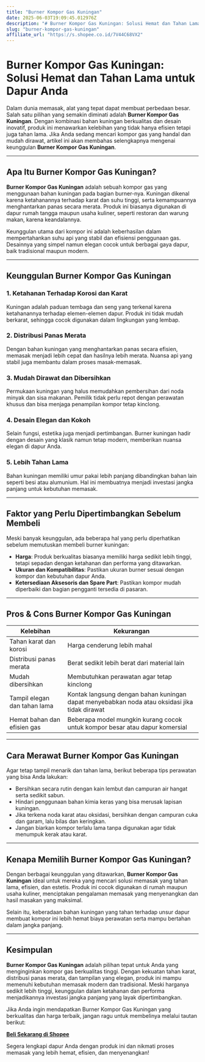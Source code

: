 ```yaml
---
title: "Burner Kompor Gas Kuningan"
date: 2025-06-03T19:09:45.012976Z
description: "# Burner Kompor Gas Kuningan: Solusi Hemat dan Tahan Lama untuk Dapur Anda..."
slug: "burner-kompor-gas-kuningan"
affiliate_url: "https://s.shopee.co.id/7V44C68VX2"
---
```

# Burner Kompor Gas Kuningan: Solusi Hemat dan Tahan Lama untuk Dapur Anda

Dalam dunia memasak, alat yang tepat dapat membuat perbedaan besar. Salah satu pilihan yang semakin diminati adalah **Burner Kompor Gas Kuningan**. Dengan kombinasi bahan kuningan berkualitas dan desain inovatif, produk ini menawarkan kelebihan yang tidak hanya efisien tetapi juga tahan lama. Jika Anda sedang mencari kompor gas yang handal dan mudah dirawat, artikel ini akan membahas selengkapnya mengenai keunggulan **Burner Kompor Gas Kuningan**.

---

## Apa Itu Burner Kompor Gas Kuningan?

**Burner Kompor Gas Kuningan** adalah sebuah kompor gas yang menggunaan bahan kuningan pada bagian burner-nya. Kuningan dikenal karena ketahanannya terhadap karat dan suhu tinggi, serta kemampuannya menghantarkan panas secara merata. Produk ini biasanya digunakan di dapur rumah tangga maupun usaha kuliner, seperti restoran dan warung makan, karena keandalannya.

Keunggulan utama dari kompor ini adalah keberhasilan dalam mempertahankan suhu api yang stabil dan efisiensi penggunaan gas. Desainnya yang simpel namun elegan cocok untuk berbagai gaya dapur, baik tradisional maupun modern.

---

## Keunggulan Burner Kompor Gas Kuningan

### 1. Ketahanan Terhadap Korosi dan Karat

Kuningan adalah paduan tembaga dan seng yang terkenal karena ketahanannya terhadap elemen-elemen dapur. Produk ini tidak mudah berkarat, sehingga cocok digunakan dalam lingkungan yang lembap.

### 2. Distribusi Panas Merata

Dengan bahan kuningan yang menghantarkan panas secara efisien, memasak menjadi lebih cepat dan hasilnya lebih merata. Nuansa api yang stabil juga membantu dalam proses masak-memasak.

### 3. Mudah Dirawat dan Dibersihkan

Permukaan kuningan yang halus memudahkan pembersihan dari noda minyak dan sisa makanan. Pemilik tidak perlu repot dengan perawatan khusus dan bisa menjaga penampilan kompor tetap kinclong.

### 4. Desain Elegan dan Kokoh

Selain fungsi, estetika juga menjadi pertimbangan. Burner kuningan hadir dengan desain yang klasik namun tetap modern, memberikan nuansa elegan di dapur Anda.

### 5. Lebih Tahan Lama

Bahan kuningan memiliki umur pakai lebih panjang dibandingkan bahan lain seperti besi atau alumunium. Hal ini membuatnya menjadi investasi jangka panjang untuk kebutuhan memasak.

---

## Faktor yang Perlu Dipertimbangkan Sebelum Membeli

Meski banyak keunggulan, ada beberapa hal yang perlu diperhatikan sebelum memutuskan membeli burner kuningan:

- **Harga**: Produk berkualitas biasanya memiliki harga sedikit lebih tinggi, tetapi sepadan dengan ketahanan dan performa yang ditawarkan.
- **Ukuran dan Kompatibilitas**: Pastikan ukuran burner sesuai dengan kompor dan kebutuhan dapur Anda.
- **Ketersediaan Aksesoris dan Spare Part**: Pastikan kompor mudah diperbaiki dan bagian pengganti tersedia di pasaran.

---

## Pros & Cons Burner Kompor Gas Kuningan

| **Kelebihan**                                   | **Kekurangan**                                |
|------------------------------------------------|----------------------------------------------|
| Tahan karat dan korosi                        | Harga cenderung lebih mahal                |
| Distribusi panas merata                         | Berat sedikit lebih berat dari material lain|
| Mudah dibersihkan                              | Membutuhkan perawatan agar tetap kinclong |
| Tampil elegan dan tahan lama                   | Kontak langsung dengan bahan kuningan dapat menyebabkan noda atau oksidasi jika tidak dirawat |
| Hemat bahan dan efisien gas                   | Beberapa model mungkin kurang cocok untuk kompor besar atau dapur komersial |

---

## Cara Merawat Burner Kompor Gas Kuningan

Agar tetap tampil menarik dan tahan lama, berikut beberapa tips perawatan yang bisa Anda lakukan:

- Bersihkan secara rutin dengan kain lembut dan campuran air hangat serta sedikit sabun.
- Hindari penggunaan bahan kimia keras yang bisa merusak lapisan kuningan.
- Jika terkena noda karat atau oksidasi, bersihkan dengan campuran cuka dan garam, lalu bilas dan keringkan.
- Jangan biarkan kompor terlalu lama tanpa digunakan agar tidak menumpuk kerak atau karat.

---

## Kenapa Memilih Burner Kompor Gas Kuningan?

Dengan berbagai keunggulan yang ditawarkan, **Burner Kompor Gas Kuningan** ideal untuk mereka yang mencari solusi memasak yang tahan lama, efisien, dan estetis. Produk ini cocok digunakan di rumah maupun usaha kuliner, menciptakan pengalaman memasak yang menyenangkan dan hasil masakan yang maksimal.

Selain itu, keberadaan bahan kuningan yang tahan terhadap unsur dapur membuat kompor ini lebih hemat biaya perawatan serta mampu bertahan dalam jangka panjang.

---

## Kesimpulan

**Burner Kompor Gas Kuningan** adalah pilihan tepat untuk Anda yang menginginkan kompor gas berkualitas tinggi. Dengan kekuatan tahan karat, distribusi panas merata, dan tampilan yang elegan, produk ini mampu memenuhi kebutuhan memasak modern dan tradisional. Meski harganya sedikit lebih tinggi, keunggulan dalam ketahanan dan performa menjadikannya investasi jangka panjang yang layak dipertimbangkan.

Jika Anda ingin mendapatkan Burner Kompor Gas Kuningan yang berkualitas dan harga terbaik, jangan ragu untuk membelinya melalui tautan berikut:

[**Beli Sekarang di Shopee**](https://s.shopee.co.id/7V44C68VX2)

Segera lengkapi dapur Anda dengan produk ini dan nikmati proses memasak yang lebih hemat, efisien, dan menyenangkan!